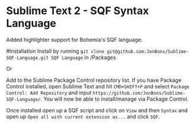 # Sublime Text 2 - SQF Syntax Language
Added highlighter support for Bohemia's SQF language.

#Installation
Install by running `git clone git@github.com:JonBons/Sublime-SQF-Language.git SQF Language` in /Packages

Or

Add to the Sublime Package Control repository list. If you have Package Control installed, open Sublime Text and hit `CMD+SHIFT+P` and select `Package Control: Add Repository` and input `https://github.com/JonBons/Sublime-SQF-Language/`. You will now be able to install/manage via Package Control.

Once installed open up a SQF script and click on `View` and then `Syntax` and open up `Open all with current extension as...` and click `SQF`.